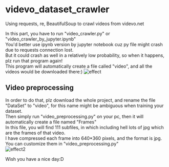 # videvo_dataset_crawler

Using requests, re, BeautifulSoup to crawl videos from videvo.net  
  
  In this part, you have to run "video_crawler.py" or "video_crawler_by_jupyter.ipynb"  
You'd better use ipynb version by jupyter notebook cuz py file might crash due to requests connection lost.  
  But it could crash as well in a relatively low probability, so when it happens, plz run that program again!  
  This program will automatically create a file called "video", and all the videos would be downloaded there:)
	![effect](https://user-images.githubusercontent.com/60550888/80796735-8f317e80-8bd2-11ea-9184-6b5e317635b0.png)
## Video preprocessing  
In order to do that, plz download the whole project, and rename the file "DataSet" to "video", for this name might be ambiguous when training your dataset.  
Then simply run "video_preprocessing.py" on your pc, then it will automatically create a file named "Frames"  
In this file, you will find 111 subfiles, in which including hell lots of jpg which are the frames of that video.  
I have compressed each frame into 640*360 pixels, and the format is jpg.  
You can customize them in "video_preprocessing.py"  
![effect2](https://user-images.githubusercontent.com/60550888/80834954-5d490800-8c24-11ea-88b3-2a14f19f4c91.png)

Wish you have a nice day:D
